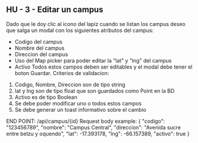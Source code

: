 ## HU - 3 - Editar un campus
Dado que le doy clic al icono del lapiz cuando se listan los campus deseo que salga un modal con los siguientes atributos del campus:
* Codigo del campus
* Nombre del campus
* Direccion del campus
* Uso del Map picker para poder editar la "lat" y "lng" del campus
* Activo
Todos estos campos deben ser editables y el modal debe tener el boton Guardar.
Criterios de validacion:
1. Codigo, Nombre, Direccion son de tipo string
2. lat y lng son de tipo float que son guardados como Point en la BD
3. Activo es de tipo Boolean
4. Se debe poder modificar uno o todos estos campos
5. Se debe generar un toast informativo sobre el cambio

END POINT: /api/campus/{id}
Request body example:
{
  "codigo": "123456789",
  "nombre": "Campus Central",
  "direccion": "Avenida sucre entre belzu y oquendo",
  "lat": -17.393178,
  "lng": -66.157389,
  "activo": true
}